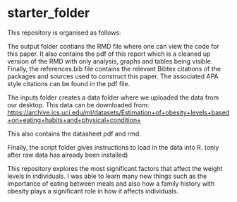 # starter_folder

This repository is organised as follows:

The output folder contians the RMD file where one can view the code for this paper. It also contains the pdf of this report which is a cleaned up version of the RMD with only analysis, graphs and tables being visible. Finally, the references.bib file contains the relevant Bibtex citations of the packages and sources used to construct this paper. The associated APA style citations can be found in the pdf file. 

The inputs folder creates a data folder where we uploaded the data from our desktop. This data can be downloaded from:
https://archive.ics.uci.edu/ml/datasets/Estimation+of+obesity+levels+based+on+eating+habits+and+physical+condition+

This also contains the datasheet pdf and rmd.

Finally, the script folder gives instructions to load in the data into R. (only after raw data has already been installed)

This repository explores the most significant factors that affect the weight levels in individuals. I was able to learn many new things such as the importance of eating between meals and also how a family history with obesity plays a significant role in how it affects individuals. 